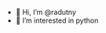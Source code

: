 - 👋 Hi, I’m @radutny
- 👀 I’m interested in python

<!---
radutny/radutny is a ✨ special ✨ repository because its `README.md` (this file) appears on your GitHub profile.
You can click the Preview link to take a look at your changes.
--->
